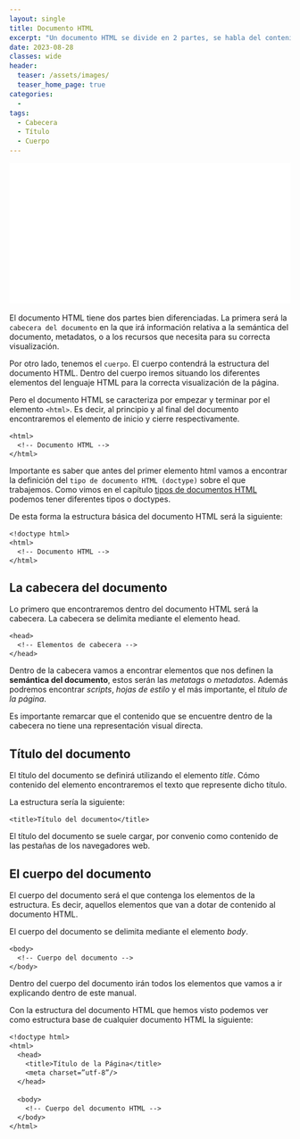 ```yaml
---
layout: single
title: Documento HTML
excerpt: "Un documento HTML se divide en 2 partes, se habla del contenido de la cabecera y el contenido del cuerpo."
date: 2023-08-28
classes: wide
header:
  teaser: /assets/images/
  teaser_home_page: true
categories:
  - 
tags:
  - Cabecera
  - Título
  - Cuerpo
---
```


<center>
    <img src='./../assets/images/Documento/Intro.svg'>
</center>

El documento HTML tiene dos partes bien diferenciadas. La primera será la `cabecera del documento` en la que irá información relativa a la semántica del documento, metadatos, o a los recursos que necesita para su correcta visualización.

Por otro lado, tenemos el `cuerpo`. El cuerpo contendrá la estructura del documento HTML. Dentro del cuerpo iremos situando los diferentes elementos del lenguaje HTML para la correcta visualización de la página.

Pero el documento HTML se caracteriza por empezar y terminar por el elemento `<html>`. Es decir, al principio y al final del documento encontraremos el elemento de inicio y cierre respectivamente.

```text
<html>
  <!-- Documento HTML -->
</html>
```

Importante es saber que antes del primer elemento html vamos a encontrar la definición del `tipo de documento HTML (doctype)` sobre el que trabajemos. Como vimos en el capítulo [tipos de documentos HTML](https://4rleking.github.io/HTML.github.io/Tipos/) podemos tener diferentes tipos o doctypes.

De esta forma la estructura básica del documento HTML será la siguiente:

```text
<!doctype html>
<html>
  <!-- Documento HTML -->
</html>
```

## La cabecera del documento

Lo primero que encontraremos dentro del documento HTML será la cabecera. La cabecera se delimita mediante el elemento head.

```
<head>
  <!-- Elementos de cabecera -->
</head>
```

Dentro de la cabecera vamos a encontrar elementos que nos definen la **semántica del documento**, estos serán las *metatags* o *metadatos*. Además podremos encontrar *scripts*, *hojas de estilo* y el más importante, el *título de la página*.

Es importante remarcar que el contenido que se encuentre dentro de la cabecera no tiene una representación visual directa.

## Título del documento

El título del documento se definirá utilizando el elemento *title*. Cómo contenido del elemento encontraremos el texto que represente dicho título.

La estructura sería la siguiente:

```
<title>Título del documento</title>
```

El título del documento se suele cargar, por convenio como contenido de las pestañas de los navegadores web.

## El cuerpo del documento

El cuerpo del documento será el que contenga los elementos de la estructura. Es decir, aquellos elementos que van a dotar de contenido al documento HTML.

El cuerpo del documento se delimita mediante el elemento *body*.

```
<body>
  <!-- Cuerpo del documento -->
</body>
```

Dentro del cuerpo del documento irán todos los elementos que vamos a ir explicando dentro de este manual.

Con la estructura del documento HTML que hemos visto podemos ver como estructura base de cualquier documento HTML la siguiente:

```
<!doctype html>
<html>
  <head>
    <title>Título de la Página</title>
    <meta charset=”utf-8”/>
  </head>

  <body>
    <!-- Cuerpo del documento HTML -->
  </body>
</html>
```
